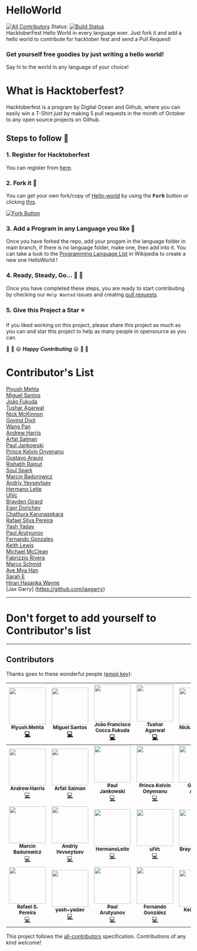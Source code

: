 # HelloWorld
[![All Contributors](https://img.shields.io/badge/all_contributors-28-orange.svg?style=flat-square)](#contributors)
Status: [![Build Status](https://travis-ci.com/piyush97/HelloWorld.svg?branch=master)](https://travis-ci.com/piyush97/HelloWorld)
<br/>
HacktoberFest Hello World in every language ever.
Just fork it and add a hello world to contribute for hacktober fest and send a Pull Request!

### Get yourself free goodies by just writing a hello world!
Say hi to the world in any language of your choice!


# What is Hacktoberfest?
Hacktoberfest is a program by Digital Ocean and Github, where you can easily win a T-Shirt just by making 5 pull requests in the month of October to any open source projects on Github.

## Steps to follow :scroll:

### 1. Register for Hacktoberfest
You can register from [here](https://hacktoberfest.digitalocean.com).

### 2. Fork it :fork_and_knife:

You can get your own fork/copy of [Hello-world](https://github.com/piyush97/HelloWorld) by using the <kbd><b>Fork</b></kbd></a> button or clicking [this](https://github.com/piyush97/HelloWorld/).

 [![Fork Button](https://help.github.com/assets/images/help/repository/fork_button.jpg)](https://github.com/piyush97/HelloWorld)

### 3. Add a Program in any Language you like :rabbit2:
Once you have forked the repo, add your progam in the language folder in 
main branch, if there is no language folder, make one, then add into it.
You can take a look to the [Programming Language List](https://en.wikipedia.org/wiki/List_of_programming_languages) in Wikipedia to create a new one HelloWorld !

### 4. Ready, Steady, Go... :turtle: :rabbit2:

Once you have completed these steps, you are ready to start contributing 
by checking our `Help Wanted` issues and creating [pull requests](https://github.com/piyush97/HelloWorld/pulls).

### 5. Give this Project a Star :star:

If you liked working on this project, please share this project as much 
as you can and star this project to help as many people in opensource as you can.


:tada: :confetti_ball: :smiley: _**Happy Contributing**_ :smiley: :confetti_ball: :tada:


# Contributor's List
[Piyush Mehta](https://github.com/piyush97)
<br/>
[Miguel Santos](https://github.com/Cotemero)
<br/>
[João Fukuda](https://github.com/JoaoFukuda)
<br/>
[Tushar Agarwal](https://github.com/niftytushar)
<br/>
[Nick McKinnon](https://github.com/nickinnon)
<br/>
[Govind Dixit](https://github.com/GOVINDDIXIT)
<br/>
[Wang Pan](https://github.com/giantpanpan)
<br/>
[Andrew Harris](https://github.com/didrio)
<br/>
[Arfat Salman](https://github.com/arfatsalman)
<br/>
[Paul Jankowski](https://github.com/8bittitan)
<br/>
[Prince Kelvin Onyenanu](https://github.com/madewithkode)
<br/>
[Gustavo Araujo](https://github.com/gwgga)
<br/>
[Rishabh Rajput](https://github.com/rrishabh145)
<br/>
[Soul Spark](https://github.com/soulspark666)
<br/>
[Marcin Badurowicz](https://github.com/ktos)
<br/>
[Andriy Yevseytsev](https://github.com/yevseytsev)
<br/>
[Hermano Leite](https://github.com/HermanoLeite)
<br/>
[UlVc](https://github.com/UlVc)
<br/>
[Brayden Girard](https://github.com/braydengirard)
<br/>
[Egor Dorichev](https://github.com/egordorichev)
<br/>
[Chathura Karunasekara](https://github.com/Kcatnapper)
<br/>
[Rafael Silva Pereira](https://github.com/RafaelSilvaPereira)
<br/>
[Yash Yadav](https://github.com/yash-yadav)
<br/>
[Paul Arutyunov](https://github.com/paul-arutyunov)
<br/>
[Fernando Gonzales](https://github.com/Fernando0107)
<br/>
[Keith Lewis](https://github.com/Jacrys)
<br/>
[Michael McClean](https://github.com/mdmcclean)
<br/>
[Fabrizzio Rivera](https://github.com/fabrv)
<br/>
[Marco Schmid](https://github.com/machgo)
<br/>
[Aye Mya Han](https://github.com/sontsont)
<br/>
[Sarah E](https://github.com/sapo83)
<br/>
[Hiran Hasanka Wayne](https://github.com/theSLWayne)
<br/>
[Jax Garry] (https://github.com/jaxgarry)
<br/>

-----
# Don't forget to add yourself to Contributor's list
-----

## Contributors

Thanks goes to these wonderful people ([emoji key](https://github.com/kentcdodds/all-contributors#emoji-key)):

<!-- ALL-CONTRIBUTORS-LIST:START - Do not remove or modify this section -->
<!-- prettier-ignore -->
| [<img src="https://avatars3.githubusercontent.com/u/18229627?v=4" width="100px;"/><br /><sub><b>Piyush Mehta</b></sub>](https://inspiring-panini-0926f0.netlify.com/)<br />[💻](https://github.com/piyush97/HelloWorld/commits?author=piyush97 "Code") | [<img src="https://avatars2.githubusercontent.com/u/7901813?v=4" width="100px;"/><br /><sub><b>Miguel Santos</b></sub>](https://miguelsantos.tech)<br />[💻](https://github.com/piyush97/HelloWorld/commits?author=Cotemero "Code") | [<img src="https://avatars1.githubusercontent.com/u/37672942?v=4" width="100px;"/><br /><sub><b>João Francisco Cocca Fukuda</b></sub>](http://fukuda.itch.io)<br />[💻](https://github.com/piyush97/HelloWorld/commits?author=JoaoFukuda "Code") | [<img src="https://avatars1.githubusercontent.com/u/4762606?v=4" width="100px;"/><br /><sub><b>Tushar Agarwal</b></sub>](https://github.com/niftytushar)<br />[💻](https://github.com/piyush97/HelloWorld/commits?author=niftytushar "Code") | [<img src="https://avatars0.githubusercontent.com/u/20007867?v=4" width="100px;"/><br /><sub><b>Nick McKinnon</b></sub>](https://jsfiddle.net/user/nickinnon/fiddles/)<br />[💻](https://github.com/piyush97/HelloWorld/commits?author=nickinnon "Code") | [<img src="https://avatars1.githubusercontent.com/u/32304546?v=4" width="100px;"/><br /><sub><b>Govind Dixit</b></sub>](https://github.com/GOVINDDIXIT)<br />[💻](https://github.com/piyush97/HelloWorld/commits?author=GOVINDDIXIT "Code") | [<img src="https://avatars3.githubusercontent.com/u/30026355?v=4" width="100px;"/><br /><sub><b>giantpanpan</b></sub>](https://github.com/giantpanpan)<br />[💻](https://github.com/piyush97/HelloWorld/commits?author=giantpanpan "Code") |
| :---: | :---: | :---: | :---: | :---: | :---: | :---: |
| [<img src="https://avatars3.githubusercontent.com/u/29834134?v=4" width="100px;"/><br /><sub><b>Andrew Harris</b></sub>](http://didr.io)<br />[💻](https://github.com/piyush97/HelloWorld/commits?author=didrio "Code") | [<img src="https://avatars3.githubusercontent.com/u/10287217?v=4" width="100px;"/><br /><sub><b>Arfat Salman</b></sub>](https://medium.com/@arfatsalman)<br />[💻](https://github.com/piyush97/HelloWorld/commits?author=ArfatSalman "Code") | [<img src="https://avatars2.githubusercontent.com/u/33367713?v=4" width="100px;"/><br /><sub><b>Paul Jankowski</b></sub>](https://github.com/8bittitan)<br />[💻](https://github.com/piyush97/HelloWorld/commits?author=8bittitan "Code") | [<img src="https://avatars1.githubusercontent.com/u/25867872?v=4" width="100px;"/><br /><sub><b>Prince Kelvin Onyenanu</b></sub>](http://www.teensaid.org)<br />[💻](https://github.com/piyush97/HelloWorld/commits?author=madewithkode "Code") | [<img src="https://avatars3.githubusercontent.com/u/8755685?v=4" width="100px;"/><br /><sub><b>Gustavo Araújo</b></sub>](http://gustavoaraujo.info)<br />[💻](https://github.com/piyush97/HelloWorld/commits?author=Gwgga "Code") | [<img src="https://avatars2.githubusercontent.com/u/33960343?v=4" width="100px;"/><br /><sub><b>Rishabh</b></sub>](https://github.com/rrishabh145)<br />[💻](https://github.com/piyush97/HelloWorld/commits?author=rrishabh145 "Code") | [<img src="https://avatars3.githubusercontent.com/u/37495396?v=4" width="100px;"/><br /><sub><b>Animesh Agrawal</b></sub>](https://github.com/soulspark666)<br />[💻](https://github.com/piyush97/HelloWorld/commits?author=soulspark666 "Code") |
| [<img src="https://avatars2.githubusercontent.com/u/1633261?v=4" width="100px;"/><br /><sub><b>Marcin Badurowicz</b></sub>](https://ktos.info)<br />[💻](https://github.com/piyush97/HelloWorld/commits?author=ktos "Code") | [<img src="https://avatars3.githubusercontent.com/u/22280454?v=4" width="100px;"/><br /><sub><b>Andriy Yevseytsev</b></sub>](https://github.com/yevseytsev)<br />[💻](https://github.com/piyush97/HelloWorld/commits?author=yevseytsev "Code") | [<img src="https://avatars1.githubusercontent.com/u/4902025?v=4" width="100px;"/><br /><sub><b>HermanoLeite</b></sub>](https://github.com/HermanoLeite)<br />[💻](https://github.com/piyush97/HelloWorld/commits?author=HermanoLeite "Code") | [<img src="https://avatars2.githubusercontent.com/u/41595887?v=4" width="100px;"/><br /><sub><b>ulVc</b></sub>](https://github.com/UlVc)<br />[💻](https://github.com/piyush97/HelloWorld/commits?author=UlVc "Code") | [<img src="https://avatars3.githubusercontent.com/u/3247657?v=4" width="100px;"/><br /><sub><b>Brayden Girard</b></sub>](https://braydengirard.com)<br />[💻](https://github.com/piyush97/HelloWorld/commits?author=BraydenGirard "Code") | [<img src="https://avatars0.githubusercontent.com/u/7851390?v=4" width="100px;"/><br /><sub><b>Egor Dorichev</b></sub>](http://egordorichev.itch.io)<br />[💻](https://github.com/piyush97/HelloWorld/commits?author=egordorichev "Code") | [<img src="https://avatars0.githubusercontent.com/u/19620243?v=4" width="100px;"/><br /><sub><b>Chathura Karunasekara</b></sub>](https://github.com/Kcatnapper)<br />[💻](https://github.com/piyush97/HelloWorld/commits?author=Kcatnapper "Code") |
| [<img src="https://avatars3.githubusercontent.com/u/32933220?v=4" width="100px;"/><br /><sub><b>Rafael S. Pereira</b></sub>](https://github.com/RafaelSilvaPereira)<br />[💻](https://github.com/piyush97/HelloWorld/commits?author=RafaelSilvaPereira "Code") | [<img src="https://avatars0.githubusercontent.com/u/32845721?v=4" width="100px;"/><br /><sub><b>yash-yadav</b></sub>](https://github.com/Yash-Yadav)<br />[💻](https://github.com/piyush97/HelloWorld/commits?author=Yash-Yadav "Code") | [<img src="https://avatars2.githubusercontent.com/u/24844013?v=4" width="100px;"/><br /><sub><b>Paul Arutyunov</b></sub>](http://pashaarutyunov@gmail.com)<br />[💻](https://github.com/piyush97/HelloWorld/commits?author=paul-arutyunov "Code") | [<img src="https://avatars1.githubusercontent.com/u/35601479?v=4" width="100px;"/><br /><sub><b>Fernando González</b></sub>](https://github.com/Fernando0107)<br />[💻](https://github.com/piyush97/HelloWorld/commits?author=Fernando0107 "Code") | [<img src="https://avatars1.githubusercontent.com/u/3784287?v=4" width="100px;"/><br /><sub><b>Keith Lewis</b></sub>](http://www.TrinityComputers.net)<br />[💻](https://github.com/piyush97/HelloWorld/commits?author=Jacrys "Code") | [<img src="https://avatars0.githubusercontent.com/u/44043898?v=4" width="100px;"/><br /><sub><b>mdmcclean</b></sub>](https://github.com/mdmcclean)<br />[💻](https://github.com/piyush97/HelloWorld/commits?author=mdmcclean "Code") | [<img src="https://avatars3.githubusercontent.com/u/35388973?v=4" width="100px;"/><br /><sub><b>Fabrizzio Rivera</b></sub>](http://nevicad.com)<br />[💻](https://github.com/piyush97/HelloWorld/commits?author=fabrv "Code") |
<!-- ALL-CONTRIBUTORS-LIST:END -->

This project follows the [all-contributors](https://github.com/kentcdodds/all-contributors) specification. Contributions of any kind welcome!